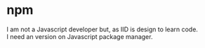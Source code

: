 # npm

I am not a Javascript developer but, as IID is design to learn code.  
I need an version on Javascript package manager.  



